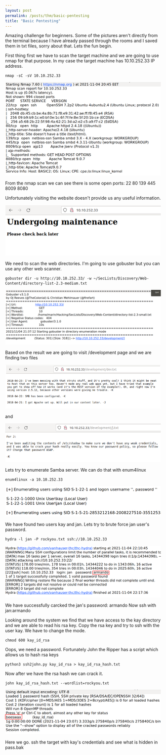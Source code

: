 ```yaml
---
layout: post
permalink: /posts/thm/basic-pentesting
title: "Basic Pentesting"
---
```


Amazing challenge for beginners. 
Some of the pictures aren't directly from the terminal because I have already passed through the rooms and I saved them in txt files, sorry about that. Lets the fun begin.

First thing first we have to scan the target machine and we are going to use nmap for that purpose.
In my case the target machine has 10.10.252.33 IP address.

```
nmap -sC -sV 10.10.252.33
```

![nmap-scan](/assets/images/thm/basic-pentesting/nmap-scan.png)

From the nmap scan we can see there is some open ports:
22
80 
139
445
8009
8080

Unfortunately visiting the website doesn't provide us any useful information.

![web-page](/assets/images/thm/basic-pentesting/web-page.png)

We need to scan the web directories. I'm going to use gobuster but you can use any other web scanner.

```
gobuster dir -u http://10.10.252.33/ -w ~/SecLists/Discovery/Web-Content/directory-list-2.3-medium.txt
```

![gobuster-scan.png](/assets/images/thm/basic-pentesting/gobuster-scan.png)

Based on the result we are going to visit /development page and we are finding two files

![chat1](/assets/images/thm/basic-pentesting/chat1.png)

and

![chat2](/assets/images/thm/basic-pentesting/chat2.png)

Lets try to enumerate Samba server. We can do that with enum4linux

```
enum4linux -a 10.10.252.33
```
![enum4linux-scan](/assets/images/thm/basic-pentesting/enum4linux-scan.png)

We have found two users kay and jan. Lets try to brute force jan user's password.

```
hydra -l jan -P rockyou.txt ssh://10.10.252.33
```
![hydra-result](/assets/images/thm/basic-pentesting/hydra-result.png)

We have successfully carcked the jan's password: armando
Now ssh with jan:armando

Looking around the system we find that we have access to the kay directory and we are able to read his rsa key. Copy the rsa key and try to ssh with the user kay. 
We have to change the mode.

```
chmod 600 kay_id_rsa
```

Oops, we need a password. Fortunately John the Ripper has a script which allows us to hash rsa keys

```
python3 ssh2john.py kay_id_rsa > kay_id_rsa_hash.txt
```
Now after we have the rsa hash we can crack it.

```
john kay_id_rsa_hash.txt --wordlist=rockyou.txt
```

![john-result](/assets/images/thm/basic-pentesting/john-result.png)

Here we go. ssh the target with kay's credentials and see what is hidden in pass.bak
